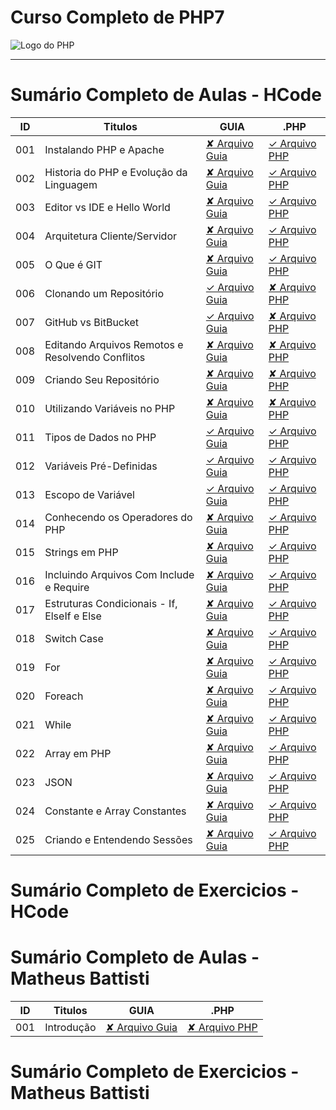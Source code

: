 # Curso Completo de PHP7

<img src="https://10pearls.com/wp-content/uploads/2023/06/PHP-Development-Banner-scaled.jpg" alt="Logo do PHP"></img>

---

# Sumário Completo de Aulas - HCode

| ID  | Titulos                                          | GUIA                                                      | .PHP                                                                    |
| --- | ------------------------------------------------ | --------------------------------------------------------- | ----------------------------------------------------------------------- |
| 001 | Instalando PHP e Apache                          | [✘ Arquivo Guia]()                                        | [✓ Arquivo PHP](php.AULAS/HCODE.Aulas/aula.001/php.HISTORIA.yaml)       |
| 002 | Historia do PHP e Evolução da Linguagem          | [✘ Arquivo Guia]()                                        | [✓ Arquivo PHP](php.AULAS/HCODE.Aulas/aula.002/php.INSTALACAO.yaml)     |
| 003 | Editor vs IDE e Hello World                      | [✘ Arquivo Guia]()                                        | [✓ Arquivo PHP](php.AULAS/HCODE.Aulas/aula.003/main.php)                |
| 004 | Arquitetura Cliente/Servidor                     | [✘ Arquivo Guia]()                                        | [✓ Arquivo PHP](php.AULAS/HCODE.Aulas/aula.004/php.ClientServidor.yaml) |
| 005 | O Que é GIT                                      | [✘ Arquivo Guia]()                                        | [✓ Arquivo PHP](php.AULAS/HCODE.Aulas/aula.005/php.ENTENDENDOGIT.yaml)  |
| 006 | Clonando um Repositório                          | [✓ Arquivo Guia](php.AULAS/HCODE.Aulas/aula006/README.md) | [✘ Arquivo PHP]()                                                       |
| 007 | GitHub vs BitBucket                              | [✓ Arquivo Guia](php.AULAS/HCODE.Aulas/aula007/README.md) | [✘ Arquivo PHP]()                                                       |
| 008 | Editando Arquivos Remotos e Resolvendo Conflitos | [✘ Arquivo Guia]()                                        | [✘ Arquivo PHP]()                                                       |
| 009 | Criando Seu Repositório                          | [✘ Arquivo Guia]()                                        | [✘ Arquivo PHP]()                                                       |
| 010 | Utilizando Variáveis no PHP                      | [✘ Arquivo Guia]()                                        | [✘ Arquivo PHP](php.AULAS/HCODE.Aulas/aula010/main.php)                 |
| 011 | Tipos de Dados no PHP                            | [✓ Arquivo Guia](php.AULAS/HCODE.Aulas/aula011/README.md) | [✓ Arquivo PHP](php.AULAS/HCODE.Aulas/aula011/main.php)                 |
| 012 | Variáveis Pré-Definidas                          | [✓ Arquivo Guia](php.AULAS/HCODE.Aulas/aula012/README.md) | [✓ Arquivo PHP](php.AULAS/HCODE.Aulas/aula012/main.phpS)                |
| 013 | Escopo de Variável                               | [✓ Arquivo Guia](php.AULAS/HCODE.Aulas/aula013/README.md) | [✓ Arquivo PHP](php.AULAS/HCODE.Aulas/aula013/main.php)                 |
| 014 | Conhecendo os Operadores do PHP                  | [✘ Arquivo Guia]()                                        | [✓ Arquivo PHP](php.AULAS/HCODE.Aulas/aula014/main.php)                 |
| 015 | Strings em PHP                                   | [✘ Arquivo Guia]()                                        | [✓ Arquivo PHP](php.AULAS/HCODE.Aulas/aula015/main.php)                 |
| 016 | Incluindo Arquivos Com Include e Require         | [✘ Arquivo Guia]()                                        | [✓ Arquivo PHP](php.AULAS/HCODE.Aulas/aula016/main.php)                 |
| 017 | Estruturas Condicionais - If, ElseIf e Else      | [✘ Arquivo Guia]()                                        | [✓ Arquivo PHP](php.AULAS/HCODE.Aulas/aula017/main.php)                 |
| 018 | Switch Case                                      | [✘ Arquivo Guia]()                                        | [✓ Arquivo PHP](php.AULAS/HCODE.Aulas/aula018/main.php)                 |
| 019 | For                                              | [✘ Arquivo Guia]()                                        | [✓ Arquivo PHP](php.AULAS/HCODE.Aulas/aula019/main.php)                 |
| 020 | Foreach                                          | [✘ Arquivo Guia]()                                        | [✓ Arquivo PHP](php.AULAS/HCODE.Aulas/aula020/main.php)                 |
| 021 | While                                            | [✘ Arquivo Guia]()                                        | [✓ Arquivo PHP](php.AULAS/HCODE.Aulas/aula021/main.php)                 |
| 022 | Array em PHP                                     | [✘ Arquivo Guia]()                                        | [✓ Arquivo PHP](php.AULAS/HCODE.Aulas/aula022/main.php)                 |
| 023 | JSON                                             | [✘ Arquivo Guia]()                                        | [✓ Arquivo PHP](php.AULAS/HCODE.Aulas/aula023/main.php)                 |
| 024 | Constante e Array Constantes                     | [✘ Arquivo Guia]()                                        | [✓ Arquivo PHP](php.AULAS/HCODE.Aulas/aula024/main.php)                 |
| 025 | Criando e Entendendo Sessões                     | [✘ Arquivo Guia]()                                        | [✓ Arquivo PHP](php.AULAS/HCODE.Aulas/aula025/main.php)                 |

# Sumário Completo de Exercicios - HCode

# Sumário Completo de Aulas - Matheus Battisti

| ID  | Titulos    | GUIA               | .PHP              |
| --- | ---------- | ------------------ | ----------------- |
| 001 | Introdução | [✘ Arquivo Guia]() | [✘ Arquivo PHP]() |

# Sumário Completo de Exercicios - Matheus Battisti

